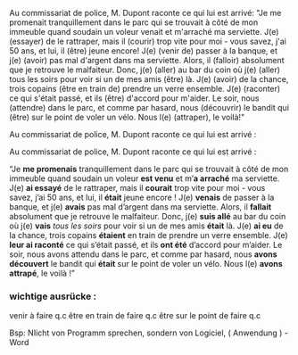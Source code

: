 Au commissariat de police, M. Dupont raconte ce qui lui est arrivé: "Je me promenait tranquillement dans le parc qui se trouvait à côté de mon immeuble quand soudain un voleur venait et m'arraché ma serviette. J(e) (essayer) de le rattraper, mais il (courir) trop vite pour moi - vous savez, j'ai 50 ans, et lui, il (être) jeune encore! J(e) (venir de) passer à la banque, et j(e) (avoir) pas mal d'argent dans ma serviette. Alors, il (falloir) absolument que je retrouve le malfaiteur. Donc, j(e) (aller) au bar du coin où j(e) (aller) tous les soirs pour voir si un de mes amis (être) là. J(e) (avoir) de la chance, trois copains (être en train de) prendre un verre ensemble. J(e) (raconter) ce qui s'était passé, et ils (être) d'accord pour m'aider. Le soir, nous (attendre) dans le parc, et comme par hasard, nous (découvrir) le bandit qui (être) sur le point de voler un vélo. Nous l(e) (attraper), le voilà!"


Au commissariat de police, M. Dupont raconte ce qui lui est arrivé :

Au commissariat de police, M. Dupont raconte ce qui lui est arrivé :

“Je **me promenais** tranquillement dans le parc qui se trouvait à côté de mon immeuble quand soudain un voleur **est venu** et m’**a arraché** ma serviette. J(e) **ai essayé** de le rattraper, mais il **courait** trop vite pour moi - vous savez, j’ai 50 ans, et lui, il **était** jeune encore ! J(e) **venais** de passer à la banque, et j(e) **avais** pas mal d’argent dans ma serviette. Alors, il **fallait** absolument que je retrouve le malfaiteur. Donc, j(e) **suis allé** au bar du coin où j(e) **vais** *tous les soirs* pour voir si un de mes amis **était** là. J(e) **ai eu** de la chance, trois copains **étaient** en train de prendre un verre ensemble. J(e) **leur ai raconté** ce qui s’était passé, et ils **ont été** d’accord pour m’aider. Le soir, nous avons attendu dans le parc, et comme par hasard, nous **avons découvert** le bandit qui **était** sur le point de voler un vélo. Nous l(e) **avons attrapé**, le voilà !”


### wichtige ausrücke : 

venir à faire q.c
être en train de faire q.c
être sur le point de faire q.c


Bsp: NIicht von Programm sprechen, sondern von Logiciel, ( Anwendung ) - Word 